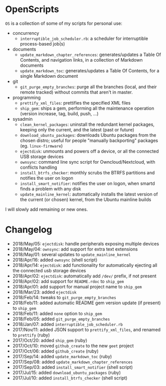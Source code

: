 # OpenScripts #

`OS` is a collection of some of my scripts for personal use:

- concurrency
  - `interruptible_job_scheduler.rb`: a scheduler for interruptible process-based job(s)
- documents
  - `update_markdown_chapter_references`: generates/updates a Table Of Contents, and navigation links, in a collection of Markdown documents
  - `update_markdown_toc`: generates/updates a Table Of Contents, for a single Markdown document
- git
  - `git_purge_empty_branches`: purge all the branches (local, and their remote tracked) without commits that aren't in master.
- programming
  - `prettify_xml_files`: prettifies the specified XML files
  - `ship_gem`: ships a gem, performing all the maintenance operation (version increase, tag, build, push, ...)
- sysadmin
  - `clean_kernel_packages`: uninstall the redundant kernel packages, keeping only the current, and the latest (past or future)
  - `download_ubuntu_packages`: downloads Ubuntu packages from the chosen distro; useful for people "manually backporting" packages (eg. `linux-firmware`)
  - `ejectdisk`: unmounts and powers off a device, or all the connected USB storage devices
  - `ownsync`: command line sync script for Owncloud/Nextcloud, with conflicts handling
  - `install_btrfs_checker`: monthly scrubs the BTRFS partitions and notifies the user on logon
  - `install_smart_notifier`: notifies the user on logon, when smartd finds a problem with any disk
  - `update_mainline_kernel`: automatically installs the latest version of the current (or chosen) kernel, from the Ubuntu mainline builds

I will slowly add remaining or new ones.

# Changelog #

- 2018/May/05: `ejectdisk`: handle peripherals exposing multiple devices
- 2018/May/04: `ownsync`: add support for extra text extensions
- 2018/May/01: several updates to `update_mainline_kernel`
- 2018/Apr/16: added `ownsync` (shell script)
- 2018/Apr/14: `ejectdisk`: add functionality for automatically ejecting all the connected usb storage devices
- 2018/Apr/02: `ejectdisk`: automatically add `/dev/` prefix, if not present
- 2018/Apr/02: add support for `README.rdoc` to `ship_gem`
- 2018/Apr/01: add support for manual project name to `ship_gem`
- 2018/Mar/23: added `ejectdisk`
- 2018/Feb/14: tweaks to `git_purge_empty_branches`
- 2018/Feb/11: added automatic README gem version update (if present) to `ship_gem`
- 2018/Feb/11: added `none` option to `ship_gem`
- 2018/Feb/05: added `git_purge_empty_branches`
- 2018/Jan/07: added `interruptible_job_scheduler.rb`
- 2017/Nov/11: added JSON support to `prettify_xml_files`, and renamed to `prettify` (ruby)
- 2017/Oct/20: added `ship_gem` (ruby)
- 2017/Oct/10: moved `github_create` to the new `geet` project
- 2017/Oct/06: added `github_create` (ruby)
- 2017/Sep/14: added `update_markdown_toc` (ruby)
- 2017/Sep/08: added `update_markdown_chapter_references`
- 2017/Sep/03: added `install_smart_notifier` (shell script)
- 2017/Jul/15: added `download_ubuntu_packages` (ruby)
- 2017/Jul/10: added `install_btrfs_checker` (shell script)
